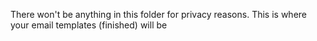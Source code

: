 There won't be anything in this folder for privacy reasons. This is where your email templates (finished) will be 